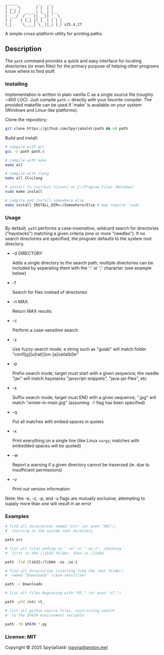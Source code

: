 ```
______         _    _
| ___ \       | |  | |
| |_/ /  __ _ | |_ | |__
|  __/  / _` || __|| '_ \
| |    | (_| || |_ | | | |
\_|     \__,_| \__||_| |_| v25.4.27

```
A simple cross-platform utility for printing paths.

## Description

The `path` command provides a quick and easy interface for locating directories (or even files) for the primary purpose of helping other programs know where to find stuff.

### Installing

Implementation is written in plain vanilla C as a single source file (roughly ~400 LOC).  Just compile `path.c` directly with your favorite compiler. The provided makefile can be used if 'make' is available on your system (Windows and Linux-like platforms).

Clone the repository:

```bash
git clone https://github.com/SpyrjaGaldr/path && cd path
```

Build and install:

```bash
# compile with gcc
gcc -o path path.c

# compile with make
make all

# compile with clang
make all CC=clang

# install to /usr/bin (Linux) or C:\Program Files (Windows)
sudo make install

# compile and install somewhere else
make install INSTALL_DIR=~/Somewhere/Else # may require 'sudo'
```

### Usage

By default, `path` performs a case-insensitive, wildcard search for directories ("haystacks") matching a given criteria (one or more "needles"). If no search directories are specified, the program defaults to the system root directory.


* -d DIRECTORY

    Adds a single directory to the search path; multiple directories can be included by separating them with the ':' or ';' character (see example below)

* -f

    Search for files instead of directories

* -n MAX

    Return MAX results

* -c

    Perform a case-sensitive search

* -z

    Use fuzzy-search mode; a string such as "guiab" will match folder "confi[g][u]rat[i]on-[a]vaila[b]le"

* -p

    Prefix-search mode; target must start with a given sequence; the needle "jav" will match haystacks "javscript-snippets", "java-jar-files", etc

* -s

    Suffix-search mode; target must END with a given sequence; ".jpg" will match "winter-in-main.jpg" (assuming `-f` flag has been specified)

* -q

    Put all matches with embed spaces in quotes

* -x

    Print everything on a single line (like Linux `xargs`; matches with embedded spaces will be quoted)

* -w

    Report a warning if a given directory cannot be traversed (ie. due to insufficient permissions)

* -v

    Print out version information

Note: the -e, -z, -p, and -s flags are mutually exclusive; attempting to supply more than one will result in an error

### Examples

```bash
# find all directories named "src" (or even "SRC"),
#  starting in the system root directory

path src

# list all files ending in ".so" or ".so.1", checking
#  first in the /lib32 folder, then in /lib64

path -fsd /lib32:/lib64 .so .so.1

# find all directories (starting from the root folder)
#  named "Downloads" (case-sensitive)

path -c Downloads

# list all files beginning with "RT_" (or even "rT_")

path -pfd /etc rt_

# list all python source files, restricting search
#  to the $PATH environment variable

path -fd $PATH *.py
```

### License: MIT
Copyright © 2025 SpyrjaGaldr (spyrja@proton.me)
